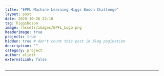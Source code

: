 ```yaml
---
title: "EPFL Machine Learning Higgs Boson Challenge"
layout: post
date: 2020-10-26 22:10
tag: higgsboson
image: /assets/images/EPFL_Logo.png
headerImage: true
projects: true
hidden: true # don't count this post in blog pagination
description: ""
category: project
author: eliott
externalLink: false
---
```



---